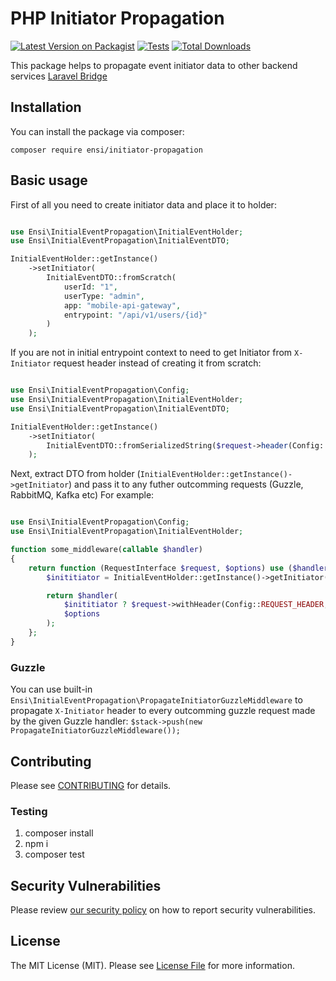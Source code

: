 # PHP Initiator Propagation

[![Latest Version on Packagist](https://img.shields.io/packagist/v/ensi/initiator-propagation.svg?style=flat-square)](https://packagist.org/packages/ensi/initiator-propagation)
[![Tests](https://github.com/ensi-platform/php-initiator-propagation/actions/workflows/run-tests.yml/badge.svg?branch=master)](https://github.com/ensi-platform/php-initiator-propagation/actions/workflows/run-tests.yml)
[![Total Downloads](https://img.shields.io/packagist/dt/ensi/initiator-propagation.svg?style=flat-square)](https://packagist.org/packages/ensi/initiator-propagation)

This package helps to propagate event initiator data to other backend services
[Laravel Bridge](https://github.com/ensi-platform/laravel-initiator-propagation/)

## Installation

You can install the package via composer:

`composer require ensi/initiator-propagation`

## Basic usage

First of all you need to create initiator data and place it to holder:

```php

use Ensi\InitialEventPropagation\InitialEventHolder;
use Ensi\InitialEventPropagation\InitialEventDTO;

InitialEventHolder::getInstance()
    ->setInitiator(
        InitialEventDTO::fromScratch(
            userId: "1",
            userType: "admin",
            app: "mobile-api-gateway",
            entrypoint: "/api/v1/users/{id}"
        )
    );
```

If you are not in initial entrypoint context to need to get Initiator from `X-Initiator` request header instead of creating it from scratch:

```php

use Ensi\InitialEventPropagation\Config;
use Ensi\InitialEventPropagation\InitialEventHolder;
use Ensi\InitialEventPropagation\InitialEventDTO;

InitialEventHolder::getInstance()
    ->setInitiator(
        InitialEventDTO::fromSerializedString($request->header(Config::REQUEST_HEADER))
    );
```

Next, extract DTO from holder (`InitialEventHolder::getInstance()->getInitiator`) and pass it to any futher outcomming requests (Guzzle, RabbitMQ, Kafka etc)
For example:
```php

use Ensi\InitialEventPropagation\Config;
use Ensi\InitialEventPropagation\InitialEventHolder;

function some_middleware(callable $handler)
{
    return function (RequestInterface $request, $options) use ($handler) {
        $inititiator = InitialEventHolder::getInstance()->getInitiator();

        return $handler(
            $inititiator ? $request->withHeader(Config::REQUEST_HEADER, $inititiator->serialize()) : $request,
            $options
        );
    };
}
```

### Guzzle

You can use built-in `Ensi\InitialEventPropagation\PropagateInitiatorGuzzleMiddleware` to propagate `X-Initiator` header to every outcomming guzzle request made by the given Guzzle handler: `$stack->push(new PropagateInitiatorGuzzleMiddleware());`


## Contributing

Please see [CONTRIBUTING](.github/CONTRIBUTING.md) for details.

### Testing

1. composer install
2. npm i
3. composer test

## Security Vulnerabilities

Please review [our security policy](.github/SECURITY.md) on how to report security vulnerabilities.

## License

The MIT License (MIT). Please see [License File](LICENSE.md) for more information.
